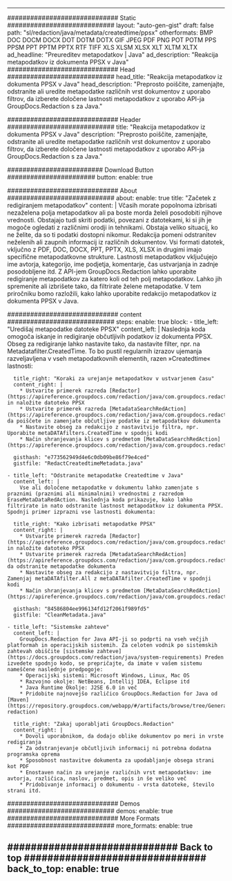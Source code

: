 
---
############################# Static ############################
layout: "auto-gen-gist" 
draft: false
path: "sl/redaction/java/metadata/createdtime/ppsx"
otherformats: BMP DOC DOCM DOCX DOT DOTM DOTX GIF JPEG PDF PNG POT POTM PPS PPSM PPT PPTM PPTX RTF TIFF XLS XLSM XLSX XLT XLTM XLTX  
ad_headline: "Preureditev metapodatkov | Java"
ad_description: "Reakcija metapodatkov iz dokumenta PPSX v Java"
############################# Head ############################
head_title: "Reakcija metapodatkov iz dokumenta PPSX v Java"
head_description: "Preprosto poiščite, zamenjajte, odstranite ali uredite metapodatke različnih vrst dokumentov z uporabo filtrov, da izberete določene lastnosti metapodatkov z uporabo API-ja GroupDocs.Redaction s za Java."

############################# Header ############################
title: "Reakcija metapodatkov iz dokumenta PPSX v Java"
description: "Preprosto poiščite, zamenjajte, odstranite ali uredite metapodatke različnih vrst dokumentov z uporabo filtrov, da izberete določene lastnosti metapodatkov z uporabo API-ja GroupDocs.Redaction s za Java."

######################### Download Button #######################
button:
    enable: true

############################# About ############################
about:
    enable: true
    title: "Začetek z redigiranjem metapodatkov"
    content: |
        Včasih morate popolnoma izbrisati nezaželena polja metapodatkov ali pa boste morda želeli posodobiti njihove vrednosti. Obstajajo tudi skriti podatki, povezani z datotekami, ki si jih je mogoče ogledati z različnimi orodji in tehnikami. Obstaja veliko situacij, ko ne želite, da so ti podatki dostopni nikomur. Redakcija pomeni odstranitev neželenih ali zaupnih informacij iz različnih dokumentov. Vsi formati datotek, vključno z PDF, DOC, DOCX, PPT, PPTX, XLS, XLSX in drugimi imajo specifične metapodatkovne strukture. Lastnosti metapodatkov vključujejo ime avtorja, kategorijo, ime podjetja, komentarje, čas ustvarjanja in zadnje posodobljene itd. Z API-jem GroupDocs.Redaction lahko uporabite redigiranje metapodatkov za katero koli od teh polj metapodatkov. Lahko jih spremenite ali izbrišete tako, da filtrirate želene metapodatke. V tem priročniku bomo razložili, kako lahko uporabite redakcijo metapodatkov iz dokumenta PPSX v Java.

############################# content ############################
steps:
    enable: true
    block:
    - title_left: "Uredišaj metapodatke datoteke PPSX"
      content_left: |
        Naslednja koda omogoča iskanje in redigiranje občutljivih podatkov iz dokumenta PPSX. Obseg za redigiranje lahko nastavite tako, da nastavite filter, npr. na Metadatafilter.CreatedTime. To bo pustil regularnih izrazov ujemanja razveljavljena v vseh metapodatkovnih elementih, razen »Createdtime« lastnosti: 

      title_right: "Koraki za urejanje metapodatkov v ustvarjenem času"
      content_right: |
        * Ustvarite primerek razreda [Redactor](https://apireference.groupdocs.com/redaction/java/com.groupdocs.redaction/Redactor) in naložite datoteko PPSX
        * Ustvarite primerek razreda [MetadataSearchRedAction](https://apireference.groupdocs.com/redaction/java/com.groupdocs.redaction.redactions/MetadataSearchRedaction), da poiščete in zamenjate občutljive podatke iz metapodatkov dokumenta
        * Nastavite obseg za redakcijo z nastavitvijo filtra, npr. Uporabite metaDATAfilters.CreatedTime v spodnji kodi
        * Način shranjevanja klicev s predmetom [MetaDataSearchRedAction](https://apireference.groupdocs.com/redaction/java/com.groupdocs.redaction.redactions/MetadataSearchRedaction) 

      gisthash: "e773562949d4e6c0db09be86f79e4ced"
      gistfile: "RedactCreatedtimeMetadata.java"
      
    - title_left: "Odstranite metapodatke Createdtime v Java"
      content_left: |
        Vse ali določene metapodatke v dokumentu lahko zamenjate s praznimi (praznimi ali minimalnimi) vrednostmi z razredom EraseMetaDataRedAction. Naslednja koda prikazuje, kako lahko filtrirate in nato odstranite lastnost metapodatkov iz dokumenta PPSX. Spodnji primer izprazni vse lastnosti dokumenta: 
        
      title_right: "Kako izbrisati metapodatke PPSX"
      content_right: |
        * Ustvarite primerek razreda [Redactor](https://apireference.groupdocs.com/redaction/java/com.groupdocs.redaction/Redactor) in naložite datoteko PPSX
        * Ustvarite primerek razreda [MetadataSearchRedAction](https://apireference.groupdocs.com/redaction/java/com.groupdocs.redaction.redactions/MetadataSearchRedaction), da odstranite metapodatke dokumenta
        * Nastavite obseg za redakcijo z nastavitvijo filtra, npr. Zamenjaj metaDATAfilter.All z metaDATAfilter.CreatedTime v spodnji kodi
        * Način shranjevanja klicev s predmetom [MetaDataSearchRedAction](https://apireference.groupdocs.com/redaction/java/com.groupdocs.redaction.redactions/MetadataSearchRedaction) 
        
      gisthash: "84586804ee996134fd12f2061f989fd5"
      gistfile: "CleanMetadata.java"

    - title_left: "Sistemske zahteve"
      content_left: |
        GroupDocs.Redaction for Java API-ji so podprti na vseh večjih platformah in operacijskih sistemih. Za celoten vodnik po sistemskih zahtevah obiščite [sistemske zahteve](https://docs.groupdocs.com/redaction/java/system-requirements) Preden izvedete spodnjo kodo, se prepričajte, da imate v vašem sistemu nameščene naslednje predpogoje:
        * Operacijski sistemi: Microsoft Windows, Linux, Mac OS
        * Razvojno okolje: NetBeans, Intellij IDEA, Eclipse itd
        * Java Runtime Okolje: J2SE 6.0 in več
        * Pridobite najnovejšo različico GroupDocs.Redaction for Java od [Maven](https://repository.groupdocs.com/webapp/#/artifacts/browse/tree/General/repo/com/groupdocs/groupdocs-redaction)
        
      title_right: "Zakaj uporabljati GroupDocs.Redaction"
      content_right: |
        * Dovoli uporabnikom, da dodajo oblike dokumentov po meri in vrste redigiranja
        * Za odstranjevanje občutljivih informacij ni potrebna dodatna programska oprema
        * Sposobnost nastavitve dokumenta za upodabljanje obsega strani kot PDF
        * Enostaven način za urejanje različnih vrst metapodatkov: ime avtorja, različica, naslov, predmet, opis in še veliko več
        * Pridobivanje informacij o dokumentu - vrsta datoteke, število strani itd.
        

############################# Demos ############################
demos:
    enable: true
############################# More Formats ############################
more_formats:
    enable: true

############################# Back to top ###############################
back_to_top:
    enable: true
---